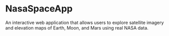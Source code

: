 # NasaSpaceApp
 An interactive web application that allows users to explore satellite imagery and elevation maps of Earth, Moon, and Mars using real NASA data.
